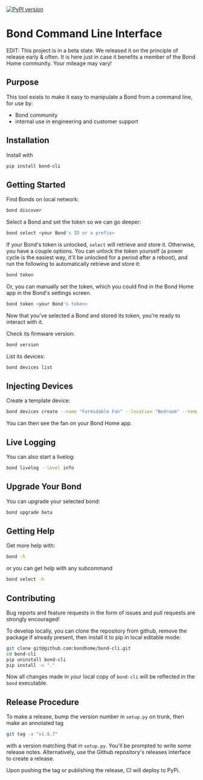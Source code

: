 [![PyPI version](https://badge.fury.io/py/bond-cli.svg)](https://badge.fury.io/py/bond-cli)

# Bond Command Line Interface

EDIT: This project is in a beta state. We released it on the principle of release early & often. It is here just in case it benefits a member of the Bond Home community. Your mileage may vary!

## Purpose

This tool exists to make it easy to manipulate a Bond from a command line,
for use by:

 - Bond community
 - internal use in engineering and customer support

## Installation

Install with

```bash
pip install bond-cli
```

## Getting Started

Find Bonds on local network:

```bash
bond discover
```


Select a Bond and set the token so we can go deeper:

```bash
bond select <your Bond's ID or a prefix>
```

If your Bond's token is unlocked, `select` will retrieve and store it. Otherwise, you have
a couple options. You can unlock the token yourself (a power cycle is the easiest way, it'll
be unlocked for a period after a reboot), and run the following to automatically retrieve
and store it:

```bash
bond token
```

Or, you can manually set the token, which you could find in the Bond Home app
in the Bond's settings screen.

```bash
bond token <your Bond's token>
```

Now that you've selected a Bond and stored its token, you're ready to interact with it.

Check its firmware version:

```bash
bond version
```

List its devices:

```bash
bond devices list
```

## Injecting Devices

Create a template device:

```bash
bond devices create --name "Formidable Fan" --location "Bedroom" --template A1 --addr 101 --freq 300000 --bps 1000 --zero_gap 1234
```

You can then see the fan on your Bond Home app.

## Live Logging

You can also start a livelog:

```bash
bond livelog --level info
```

## Upgrade Your Bond

You can upgrade your selected bond:

```bash
bond upgrade beta
```

## Getting Help

Get more help with:

```bash
bond -h
```

or you can get help with any subcommand
```bash
bond select -h
```

## Contributing

Bug reports and feature requests in the form of issues and pull requests are strongly encouraged!

To develop locally, you can clone the repository from github, remove the package if already present, then install it to pip in local editable mode:

```bash
git clone git@github.com:bondhome/bond-cli.git
cd bond-cli
pip uninstall bond-cli
pip install -e "."
```

Now all changes made in your local copy of `bond-cli` will be reflected in the `bond` executable.

## Release Procedure

To make a release, bump the version number in `setup.py` on trunk, then make an annotated tag

```bash
git tag -a "v1.8.7"
```

with a version matching that in `setup.py`. You'll be prompted to write some release notes.
Alternatively, use the Github repository's releases interface to create a release.

Upon pushing the tag or publishing the release, CI will deploy to PyPi.
